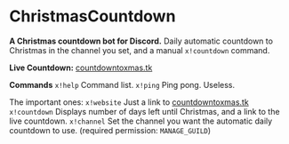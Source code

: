 # ChristmasCountdown
**A Christmas countdown bot for Discord.**
Daily automatic countdown to Christmas in the channel you set, and a manual `x!countdown` command.

**Live Countdown:** [countdowntoxmas.tk](https://www.countdowntoxmas.tk)

__**Commands**__
`x!help` Command list.
`x!ping` Ping pong. Useless.

The important ones:
`x!website` Just a link to [countdowntoxmas.tk](https://www.countdowntoxmas.tk)
`x!countdown` Displays number of days left until Christmas, and a link to the live countdown.
`x!channel` Set the channel you want the automatic daily countdown to use. (required permission: `MANAGE_GUILD`)
